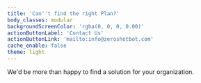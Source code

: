 ```yaml
---
title: 'Can''t find the right Plan?'
body_classes: modular
backgroundScreenColor: 'rgba(0, 0, 0, 0.00)'
actionButtonLabel: 'Contact Us'
actionButtonLink: 'mailto:info@zeroshotbot.com'
cache_enable: false
theme: light
---
```


We'd be more than happy to find a solution for your organization.